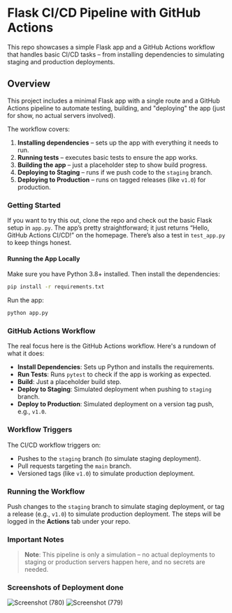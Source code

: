 # Flask CI/CD Pipeline with GitHub Actions
This repo showcases a simple Flask app and a GitHub Actions workflow that handles basic CI/CD tasks – from installing dependencies to simulating staging and production deployments.

## Overview

This project includes a minimal Flask app with a single route and a GitHub Actions pipeline to automate testing, building, and "deploying" the app (just for show, no actual servers involved).

The workflow covers:
1. **Installing dependencies** – sets up the app with everything it needs to run.
2. **Running tests** – executes basic tests to ensure the app works.
3. **Building the app** – just a placeholder step to show build progress.
4. **Deploying to Staging** – runs if we push code to the `staging` branch.
5. **Deploying to Production** – runs on tagged releases (like `v1.0`) for production.

### Getting Started

If you want to try this out, clone the repo and check out the basic Flask setup in `app.py`. The app’s pretty straightforward; it just returns “Hello, GitHub Actions CI/CD!” on the homepage. There’s also a test in `test_app.py` to keep things honest.

#### Running the App Locally
Make sure you have Python 3.8+ installed. Then install the dependencies:

```bash
pip install -r requirements.txt
```

Run the app:

```bash
python app.py
```

### GitHub Actions Workflow

The real focus here is the GitHub Actions workflow. Here's a rundown of what it does:

- **Install Dependencies**: Sets up Python and installs the requirements.
- **Run Tests**: Runs `pytest` to check if the app is working as expected.
- **Build**: Just a placeholder build step.
- **Deploy to Staging**: Simulated deployment when pushing to `staging` branch.
- **Deploy to Production**: Simulated deployment on a version tag push, e.g., `v1.0`.

### Workflow Triggers
The CI/CD workflow triggers on:

- Pushes to the `staging` branch (to simulate staging deployment).
- Pull requests targeting the `main` branch.
- Versioned tags (like `v1.0`) to simulate production deployment.

### Running the Workflow

Push changes to the `staging` branch to simulate staging deployment, or tag a release (e.g., `v1.0`) to simulate production deployment. The steps will be logged in the **Actions** tab under your repo.

### Important Notes
> **Note**: This pipeline is only a simulation – no actual deployments to staging or production servers happen here, and no secrets are needed.

### Screenshots of Deployment done
![Screenshot (780)](https://github.com/user-attachments/assets/9e556579-2367-4b15-91b7-949f1080324f)
![Screenshot (779)](https://github.com/user-attachments/assets/e2b73aa6-6a61-4469-9b11-14618562d3e9)



